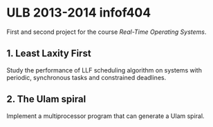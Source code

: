 # ULB 2013-2014 infof404

First and second project for the course *Real-Time Operating Systems*.

## 1. Least Laxity First
Study the performance of LLF scheduling algorithm on systems with periodic, synchronous tasks and constrained deadlines.

## 2. The Ulam spiral
Implement a multiprocessor program that can generate a Ulam spiral.
